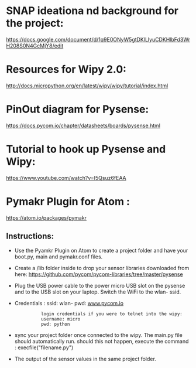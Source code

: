 # SNAP ideationa nd background for the project:

https://docs.google.com/document/d/1q9E0ONyW5gtDKlLlyuCDKHlbFd3WrH208S0N4GcMjY8/edit

# Resources for Wipy 2.0:

http://docs.micropython.org/en/latest/wipy/wipy/tutorial/index.html

# PinOut diagram for Pysense:

https://docs.pycom.io/chapter/datasheets/boards/pysense.html

# Tutorial to hook up Pysense and Wipy:

https://www.youtube.com/watch?v=I5Qsuz6fEAA

# Pymakr Plugin for Atom :

https://atom.io/packages/pymakr

## Instructions:

-  Use the Pyamkr Plugin on Atom to create a project folder and have your boot.py, main and
    pymakr.conf files.
- Create a /lib folder inside to drop your sensor libraries downloaded from here: https://github.com/pycom/pycom-libraries/tree/master/pysense
- Plug the USB power cable to the power micro USB slot on the pysense and to the USB slot on your laptop. Switch the WiFi to the wlan-<pycom> ssid.
- Credentials : ssid: wlan-<your wipy>
                pwd: www.pycom.io

                login credentials if you were to telnet into the wipy:
                username: micro
                pwd: python
- sync your project folder once connected to the wipy. The main.py file should automatically run.  should this not happen, execute the command : execfile("filename.py")
- The output of the sensor values in the same project folder.
